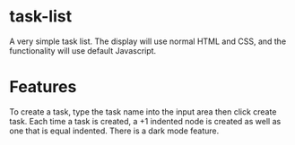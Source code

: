 # task-list
A very simple task list.
The display will use normal HTML and CSS, and the functionality will use default Javascript.

# Features
To create a task, type the task name into the input area then click create task.
Each time a task is created, a +1 indented node is created as well as one that is equal indented.
There is a dark mode feature.
